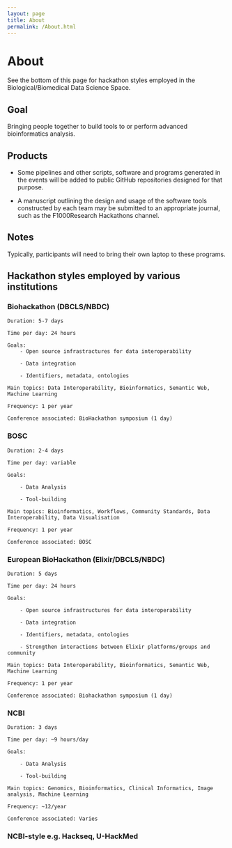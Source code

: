 ```yaml
---
layout: page
title: About
permalink: /About.html
---
```

# About

See the bottom of this page for hackathon styles employed in the Biological/Biomedical Data Science Space.

## Goal

Bringing people together to build tools to or perform advanced bioinformatics analysis.

## Products

- Some pipelines and other scripts, software and programs generated in the events will be added to public GitHub repositories designed for that purpose.

- A manuscript outlining the design and usage of the software tools constructed by each team may be submitted to an appropriate journal, such as the F1000Research Hackathons channel.

## Notes

Typically, participants will need to bring their own laptop to these programs.

## Hackathon styles employed by various institutions

### Biohackathon (DBCLS/NBDC)

    Duration: 5-7 days

    Time per day: 24 hours

    Goals: 
        - Open source infrastractures for data interoperability

        - Data integration

        - Identifiers, metadata, ontologies

    Main topics: Data Interoperability, Bioinformatics, Semantic Web, Machine Learning

    Frequency: 1 per year

    Conference associated: BioHackathon symposium (1 day)

### BOSC

    Duration: 2-4 days

    Time per day: variable

    Goals: 

        - Data Analysis

        - Tool-building

    Main topics: Bioinformatics, Workflows, Community Standards, Data Interoperability, Data Visualisation

    Frequency: 1 per year

    Conference associated: BOSC 

### European BioHackathon (Elixir/DBCLS/NBDC)

    Duration: 5 days

    Time per day: 24 hours

    Goals: 

        - Open source infrastructures for data interoperability

        - Data integration

        - Identifiers, metadata, ontologies

        - Strengthen interactions between Elixir platforms/groups and community

    Main topics: Data Interoperability, Bioinformatics, Semantic Web, Machine Learning

    Frequency: 1 per year

    Conference associated: Biohackathon symposium (1 day)

### NCBI

    Duration: 3 days

    Time per day: ~9 hours/day

    Goals: 

        - Data Analysis

        - Tool-building

    Main topics: Genomics, Bioinformatics, Clinical Informatics, Image analysis, Machine Learning

    Frequency: ~12/year

    Conference associated: Varies 

### NCBI-style e.g. Hackseq, U-HackMed
